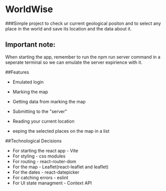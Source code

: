 # WorldWise

###Simple project to check ur current geological positon and to select any place in the world and save its location and the data about it.

## Important note:
When starting the app, remember to run the npm run server command in a seperate terminal so we can emulate the server expirience with it.

##Features
* Emulated login

* Marking the map

* Getting data from marking the map

* Submitting to the "server"

* Reading your current location

* eeping the selected places on the map in a list

##Technological Decisions

* For starting the react app - Vite
* For styling - css modules
* For routing - react-router-dom
* For the map - Leaflet(react-leaflet and leaflet)
* For the dates - react-datepicker
* For catching errors - eslint
* For UI state managment - Context API
